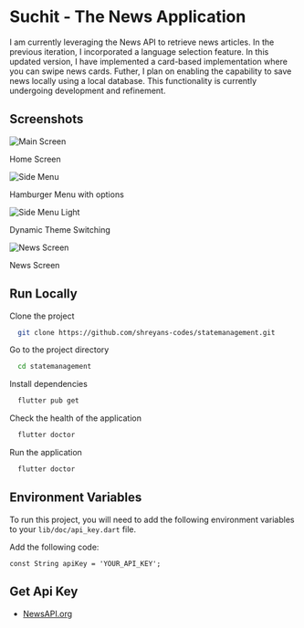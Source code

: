 # Suchit - The News Application

I am currently leveraging the News API to retrieve news articles. In the previous iteration, I incorporated a language selection feature. In this updated version, I have implemented a card-based implementation where you can swipe news cards. Futher, I plan on enabling the capability to save news locally using a local database. This functionality is currently undergoing development and refinement.

## Screenshots

![Main Screen](https://github.com/shreyans-codes/statemanagement/blob/master/screenshot/main-screen.png?raw=true)

Home Screen

![Side Menu](https://github.com/shreyans-codes/statemanagement/blob/master/screenshot/news-side-menu.png?raw=true)

Hamburger Menu with options

![Side Menu Light](https://github.com/shreyans-codes/statemanagement/blob/master/screenshot/news-side-light.png?raw=true)

Dynamic Theme Switching

![News Screen](https://github.com/shreyans-codes/statemanagement/blob/master/screenshot/news-main.png?raw=true)

News Screen

## Run Locally

Clone the project

```bash
  git clone https://github.com/shreyans-codes/statemanagement.git
```

Go to the project directory

```bash
  cd statemanagement
```

Install dependencies

```bash
  flutter pub get
```

Check the health of the application

```bash
  flutter doctor
```

Run the application

```bash
  flutter doctor
```

## Environment Variables

To run this project, you will need to add the following environment variables to your `lib/doc/api_key.dart` file.

Add the following code:

`const String apiKey = 'YOUR_API_KEY';`

## Get Api Key

- [NewsAPI.org](https://newsapi.org/)

